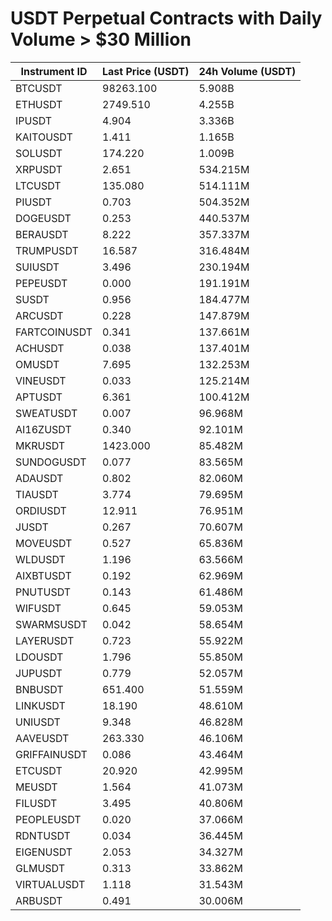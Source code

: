 # USDT Perpetual Contracts with Daily Volume > $30 Million

| Instrument ID | Last Price (USDT) | 24h Volume (USDT) |
|---------------|-------------------|-------------------|
| BTCUSDT | 98263.100 | 5.908B |
| ETHUSDT | 2749.510 | 4.255B |
| IPUSDT | 4.904 | 3.336B |
| KAITOUSDT | 1.411 | 1.165B |
| SOLUSDT | 174.220 | 1.009B |
| XRPUSDT | 2.651 | 534.215M |
| LTCUSDT | 135.080 | 514.111M |
| PIUSDT | 0.703 | 504.352M |
| DOGEUSDT | 0.253 | 440.537M |
| BERAUSDT | 8.222 | 357.337M |
| TRUMPUSDT | 16.587 | 316.484M |
| SUIUSDT | 3.496 | 230.194M |
| PEPEUSDT | 0.000 | 191.191M |
| SUSDT | 0.956 | 184.477M |
| ARCUSDT | 0.228 | 147.879M |
| FARTCOINUSDT | 0.341 | 137.661M |
| ACHUSDT | 0.038 | 137.401M |
| OMUSDT | 7.695 | 132.253M |
| VINEUSDT | 0.033 | 125.214M |
| APTUSDT | 6.361 | 100.412M |
| SWEATUSDT | 0.007 | 96.968M |
| AI16ZUSDT | 0.340 | 92.101M |
| MKRUSDT | 1423.000 | 85.482M |
| SUNDOGUSDT | 0.077 | 83.565M |
| ADAUSDT | 0.802 | 82.060M |
| TIAUSDT | 3.774 | 79.695M |
| ORDIUSDT | 12.911 | 76.951M |
| JUSDT | 0.267 | 70.607M |
| MOVEUSDT | 0.527 | 65.836M |
| WLDUSDT | 1.196 | 63.566M |
| AIXBTUSDT | 0.192 | 62.969M |
| PNUTUSDT | 0.143 | 61.486M |
| WIFUSDT | 0.645 | 59.053M |
| SWARMSUSDT | 0.042 | 58.654M |
| LAYERUSDT | 0.723 | 55.922M |
| LDOUSDT | 1.796 | 55.850M |
| JUPUSDT | 0.779 | 52.057M |
| BNBUSDT | 651.400 | 51.559M |
| LINKUSDT | 18.190 | 48.610M |
| UNIUSDT | 9.348 | 46.828M |
| AAVEUSDT | 263.330 | 46.106M |
| GRIFFAINUSDT | 0.086 | 43.464M |
| ETCUSDT | 20.920 | 42.995M |
| MEUSDT | 1.564 | 41.073M |
| FILUSDT | 3.495 | 40.806M |
| PEOPLEUSDT | 0.020 | 37.066M |
| RDNTUSDT | 0.034 | 36.445M |
| EIGENUSDT | 2.053 | 34.327M |
| GLMUSDT | 0.313 | 33.862M |
| VIRTUALUSDT | 1.118 | 31.543M |
| ARBUSDT | 0.491 | 30.006M |
